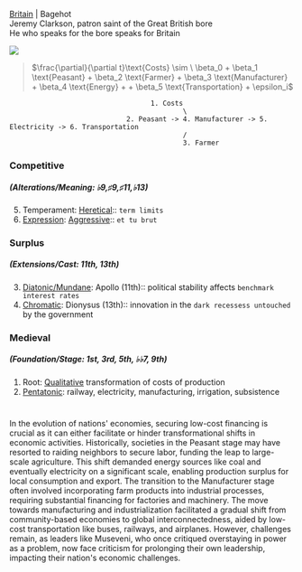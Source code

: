 [Britain](https://www.economist.com/britain/2024/05/01/jeremy-clarkson-patron-saint-of-the-great-british-bore) | Bagehot     
Jeremy Clarkson, patron saint of the Great British bore    
He who speaks for the bore speaks for Britain     

![](https://www.economist.com/cdn-cgi/image/width=1424,quality=80,format=auto/content-assets/images/20240405_BRD000.jpg)

> $\frac{\partial}{\partial t}\text{Costs} \sim \ \beta_0 + \beta_1 \text{Peasant} + \beta_2 \text{Farmer} + \beta_3 \text{Manufacturer} + \beta_4 \text{Energy} + + \beta_5 \text{Transportation} + \epsilon_i$

 
                                       1. Costs
                                               \
                                 2. Peasant -> 4. Manufacturer -> 5. Electricity -> 6. Transportation
                                               /
                                               3. Farmer



### Competitive
##### (Alterations/Meaning: ♭9,♯9,♯11,♭13) 
5. Temperament: [Heretical](https://www.gutenberg.org/cache/epub/27458/pg27458-images.html):: `term limits`
6. [Expression](https://www.youtube.com/watch?v=e4Vp7Fpv5BI): [Aggressive](https://onlinelibrary.wiley.com/doi/full/10.1111/j.1600-6143.2011.03789.x):: `et tu brut`
### Surplus
##### (Extensions/Cast: 11th, 13th)
3. [Diatonic/Mundane](https://en.wikipedia.org/wiki/The_Good,_the_Bad_and_the_Ugly): Apollo (11th):: political stability affects `benchmark interest rates`
4. [Chromatic](https://en.wikipedia.org/wiki/No_Country_for_Old_Men): Dionysus (13th):: innovation in the `dark recessess untouched` by the government
### Medieval 
##### (Foundation/Stage: 1st, 3rd, 5th, ♭♭7, 9th)
1. Root: [Qualitative](https://www.youtube.com/watch?v=585IMBb14Kg) transformation of costs of production
2. [Pentatonic](https://en.wikipedia.org/wiki/Seven_Samurai): railway, electricity, manufacturing, irrigation, subsistence 

#

In the evolution of nations' economies, securing low-cost financing is crucial as it can either facilitate or hinder transformational shifts in economic activities. Historically, societies in the Peasant stage may have resorted to raiding neighbors to secure labor, funding the leap to large-scale agriculture. This shift demanded energy sources like coal and eventually electricity on a significant scale, enabling production surplus for local consumption and export. The transition to the Manufacturer stage often involved incorporating farm products into industrial processes, requiring substantial financing for factories and machinery. The move towards manufacturing and industrialization facilitated a gradual shift from community-based economies to global interconnectedness, aided by low-cost transportation like buses, railways, and airplanes. However, challenges remain, as leaders like Museveni, who once critiqued overstaying in power as a problem, now face criticism for prolonging their own leadership, impacting their nation's economic challenges.

 
